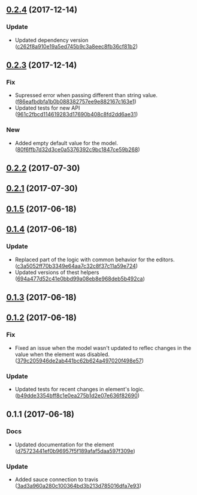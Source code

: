 <a name="0.2.4"></a>
## [0.2.4](https://github.com/advanced-rest-client/form-data-editor/compare/0.2.3...0.2.4) (2017-12-14)


### Update

* Updated dependency version ([c262f8a910e19a5ed745b9c3a8eec8fb36cf81b2](https://github.com/advanced-rest-client/form-data-editor/commit/c262f8a910e19a5ed745b9c3a8eec8fb36cf81b2))



<a name="0.2.3"></a>
## [0.2.3](https://github.com/advanced-rest-client/form-data-editor/compare/0.2.1...0.2.3) (2017-12-14)


### Fix

* Supressed error when passing different than string value. ([f86eafbdbfa1b0b088382757ee9e882167c163e1](https://github.com/advanced-rest-client/form-data-editor/commit/f86eafbdbfa1b0b088382757ee9e882167c163e1))
* Updated tests for new API ([961c2fbcd114619283d17690b408c8fd2dd6ae31](https://github.com/advanced-rest-client/form-data-editor/commit/961c2fbcd114619283d17690b408c8fd2dd6ae31))

### New

* Added empty default value for the model. ([80f6ffb7d32d3ce0a5376392c9bc1847ce59b268](https://github.com/advanced-rest-client/form-data-editor/commit/80f6ffb7d32d3ce0a5376392c9bc1847ce59b268))



<a name="0.2.2"></a>
## [0.2.2](https://github.com/advanced-rest-client/form-data-editor/compare/0.2.1...0.2.2) (2017-07-30)




<a name="0.2.1"></a>
## [0.2.1](https://github.com/advanced-rest-client/form-data-editor/compare/0.1.5...0.2.1) (2017-07-30)




<a name="0.1.5"></a>
## [0.1.5](https://github.com/advanced-rest-client/form-data-editor/compare/0.1.4...v0.1.5) (2017-06-18)




<a name="0.1.4"></a>
## [0.1.4](https://github.com/advanced-rest-client/form-data-editor/compare/0.1.3...v0.1.4) (2017-06-18)


### Update

* Replaced part of the logic with common behavior for the editors. ([c3a5052ff70b3349e64aa7c32c8f37c11a59e724](https://github.com/advanced-rest-client/form-data-editor/commit/c3a5052ff70b3349e64aa7c32c8f37c11a59e724))
* Updated versions of thest helpers ([694a477d52c41e0bbd99a08eb8e968deb5b492ca](https://github.com/advanced-rest-client/form-data-editor/commit/694a477d52c41e0bbd99a08eb8e968deb5b492ca))



<a name="0.1.3"></a>
## [0.1.3](https://github.com/advanced-rest-client/form-data-editor/compare/0.1.2...v0.1.3) (2017-06-18)




<a name="0.1.2"></a>
## [0.1.2](https://github.com/advanced-rest-client/form-data-editor/compare/0.1.1...v0.1.2) (2017-06-18)


### Fix

* Fixed an issue when the model wasn't updated to reflec changes in the value when the element was disabled. ([379c205946de2ab441bc62b624a497020f498e57](https://github.com/advanced-rest-client/form-data-editor/commit/379c205946de2ab441bc62b624a497020f498e57))

### Update

* Updated tests for recent changes in element's logic. ([b49dde3354bff8c1e0ea275b1d2e07e636f82690](https://github.com/advanced-rest-client/form-data-editor/commit/b49dde3354bff8c1e0ea275b1d2e07e636f82690))



<a name="0.1.1"></a>
## 0.1.1 (2017-06-18)


### Docs

* Updated documentation for the element ([d75723441ef0b96957f5f189afaf5daa597f309e](https://github.com/advanced-rest-client/form-data-editor/commit/d75723441ef0b96957f5f189afaf5daa597f309e))

### Update

* Added sauce connection to travis ([3ad3a960a280c100364bd3b213d785016dfa7e93](https://github.com/advanced-rest-client/form-data-editor/commit/3ad3a960a280c100364bd3b213d785016dfa7e93))



